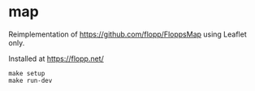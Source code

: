 # map

Reimplementation of https://github.com/flopp/FloppsMap using Leaflet only.

Installed at https://flopp.net/


```
make setup
make run-dev
```
